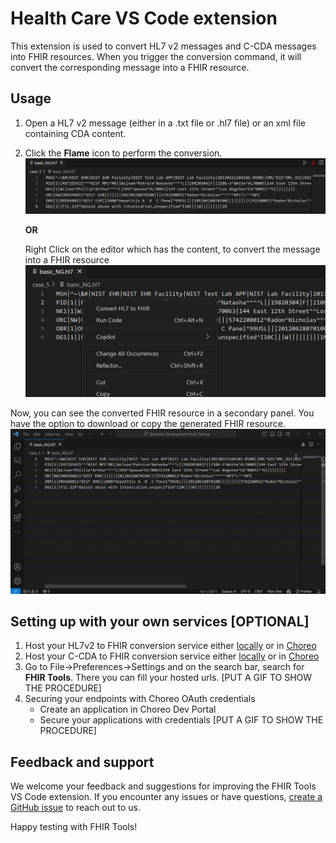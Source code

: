 # Health Care VS Code extension

This extension is used to convert HL7 v2 messages and C-CDA messages into FHIR resources. When you trigger the conversion command, it will convert the corresponding message into a FHIR resource.

## Usage

1. Open a HL7 v2 message (either in a .txt file or .hl7 file) or an xml file containing CDA content.
2. Click the **Flame** icon to perform the conversion.
   ![Health Care Editor Icon](./docs/images/fhir%20icon%20hl7_dark.png)

   **OR** 
   
   Right Click on the editor which has the content, to convert the message into a FHIR resource
   ![Health Care Editor Option](./docs/images/right_click_dark.png)

Now, you can see the converted FHIR resource in a secondary panel. You have the option to download or copy the generated FHIR resource.
![Conversion](./docs/gifs/hl7v2-to-fhir-Trim.gif)

## Setting up with your own services [OPTIONAL]

1. Host your HL7v2 to FHIR conversion service either [locally](https://github.com/wso2/open-healthcare-prebuilt-services/tree/main/transformation/v2-to-fhirr4-service#setup-and-run) or in [Choreo](https://github.com/wso2/open-healthcare-prebuilt-services/tree/main/transformation/v2-to-fhirr4-service#optional-deploy-in-choreo)
2. Host your C-CDA to FHIR conversion service either [locally](https://github.com/wso2/open-healthcare-prebuilt-services/blob/main/transformation/ccda-to-fhirr4-service/README.md#setup-and-run) or in [Choreo](https://github.com/wso2/open-healthcare-prebuilt-services/blob/main/transformation/ccda-to-fhirr4-service/README.md#optional-deploy-in-choreo)
3. Go to File->Preferences->Settings and on the search bar, search for **FHIR Tools**. There you can fill your hosted urls.
[PUT A GIF TO SHOW THE PROCEDURE]
4. Securing your endpoints with Choreo OAuth credentials
   - Create an application in Choreo Dev Portal
   - Secure your applications with credentials
[PUT A GIF TO SHOW THE PROCEDURE]

## Feedback and support

We welcome your feedback and suggestions for improving the FHIR Tools VS Code extension. If you encounter any issues or have questions, [create a GitHub issue](https://github.com/wso2/fhir-tools-vscode/issues) to reach out to us.

Happy testing with FHIR Tools!

